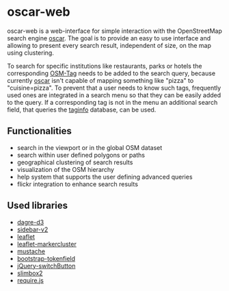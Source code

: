 # oscar-web

oscar-web is a web-interface for simple interaction with the OpenStreetMap search engine [oscar](https://github.com/dbahrdt/oscar). The goal is to provide an easy to use interface and allowing
to present every search result, independent of size, on the map using clustering.

To search for specific institutions like restaurants, parks or hotels the corresponding [OSM-Tag](http://wiki.openstreetmap.org/wiki/Tags) needs to be added to the search query, because currently [oscar](https://github.com/dbahrdt/oscar)
isn't capable of mapping something like "pizza" to "cuisine=pizza". To prevent that a user needs to know such tags, frequently used ones are integrated in a search menu so that they can be easily added to the query. If a corresponding tag is not in the menu
an additional search field, that queries the [taginfo](http://taginfo.openstreetmap.org/) database, can be used.

## Functionalities

- search in the viewport or in the global OSM dataset
- search within user defined polygons or paths
- geographical clustering of search results
- visualization of the OSM hierarchy
- help system that supports the user defining advanced queries
- flickr integration to enhance search results

## Used libraries

- [dagre-d3](https://github.com/cpettitt/dagre-d3)
- [sidebar-v2](https://github.com/Turbo87/sidebar-v2)
- [leaflet](http://leafletjs.com/)
- [leaflet-markercluster](https://github.com/Leaflet/Leaflet.markercluster)
- [mustache](https://github.com/janl/mustache.js/)
- [bootstrap-tokenfield](https://github.com/sliptree/bootstrap-tokenfield)
- [jQuery-switchButton](https://github.com/olance/jQuery-switchButton)
- [slimbox2](http://www.digitalia.be/software/slimbox2/)
- [require.js](http://requirejs.org/)
